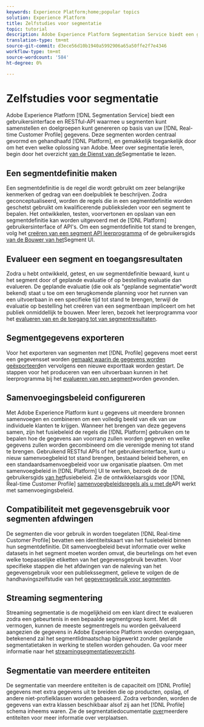 ```yaml
---
keywords: Experience Platform;home;popular topics
solution: Experience Platform
title: Zelfstudies voor segmentatie
topic: tutorial
description: Adobe Experience Platform Segmentation Service biedt een gebruikersinterface en RESTful API waarmee u segmenten kunt samenstellen en doelgroepen kunt genereren op basis van uw gegevens in het realtime-klantprofiel. Deze segmenten worden centraal gevormd en gehandhaafd op Platform, en gemakkelijk toegankelijk door om het even welke oplossing van Adobe.
translation-type: tm+mt
source-git-commit: d3ece56d10b1940a5992906a65a50ffe2f7e4346
workflow-type: tm+mt
source-wordcount: '584'
ht-degree: 0%

---
```



# Zelfstudies voor segmentatie

Adobe Experience Platform [!DNL Segmentation Service] biedt een gebruikersinterface en RESTful-API waarmee u segmenten kunt samenstellen en doelgroepen kunt genereren op basis van uw [!DNL Real-time Customer Profile] gegevens. Deze segmenten worden centraal gevormd en gehandhaafd [!DNL Platform], en gemakkelijk toegankelijk door om het even welke oplossing van Adobe. Meer over segmentatie leren, begin door het overzicht [van de Dienst van de](../segmentation/home.md)Segmentatie te lezen.

## Een segmentdefinitie maken

Een segmentdefinitie is de regel die wordt gebruikt om zeer belangrijke kenmerken of gedrag van een doelpubliek te beschrijven. Zodra geconceptualiseerd, worden de regels die in een segmentdefinitie worden geschetst gebruikt om kwalificerende publieksleden voor een segment te bepalen. Het ontwikkelen, testen, voorvertonen en opslaan van een segmentdefinitie kan worden uitgevoerd met de [!DNL Platform] gebruikersinterface of API&#39;s. Om een segmentdefinitie tot stand te brengen, volg het [creëren van een segment API leerprogramma](../segmentation/tutorials/create-a-segment.md) of de gebruikersgids [van de Bouwer van het](../segmentation/ui/overview.md)Segment UI.

## Evalueer een segment en toegangsresultaten

Zodra u hebt ontwikkeld, getest, en uw segmentdefinitie bewaard, kunt u het segment door of geplande evaluatie of op bestelling evaluatie dan evalueren. De geplande evaluatie (die ook als &quot;geplande segmentatie&quot;wordt bekend) staat u toe om een terugkomende planning voor het runnen van een uitvoerbaan in een specifieke tijd tot stand te brengen, terwijl de evaluatie op bestelling het creëren van een segmentbaan impliceert om het publiek onmiddellijk te bouwen. Meer leren, bezoek het leerprogramma voor het [evalueren van en de toegang tot van segmentresultaten](../segmentation/tutorials/evaluate-a-segment.md).

## Segmentgegevens exporteren

Voor het exporteren van segmenten met [!DNL Profile] gegevens moet eerst een gegevensset worden [gemaakt waarin de gegevens worden geëxporteerd](../segmentation/tutorials/create-dataset-export-segment.md)en vervolgens een nieuwe exporttaak worden gestart. De stappen voor het produceren van een uitvoerbaan kunnen in het leerprogramma bij het [evalueren van een segment](../segmentation/tutorials/evaluate-a-segment.md)worden gevonden.

## Samenvoegingsbeleid configureren

Met Adobe Experience Platform kunt u gegevens uit meerdere bronnen samenvoegen en combineren om een volledig beeld van elk van uw individuele klanten te krijgen. Wanneer het brengen van deze gegevens samen, zijn het fusiebeleid de regels die [!DNL Platform] gebruiken om te bepalen hoe de gegevens aan voorrang zullen worden gegeven en welke gegevens zullen worden gecombineerd om die verenigde mening tot stand te brengen. Gebruikend RESTful APIs of het gebruikersinterface, kunt u nieuw samenvoegbeleid tot stand brengen, bestaand beleid beheren, en een standaardsamenvoegbeleid voor uw organisatie plaatsen. Om met samenvoegbeleid in [!DNL Platform] UI te werken, bezoek de de gebruikersgids [van het](../profile/ui/merge-policies.md)fusiebeleid. Zie de ontwikkelaarsgids voor [!DNL Real-time Customer Profile] [samenvoegbeleidsregels als u met de](../profile/api/merge-policies.md)API werkt met samenvoegingsbeleid.

## Compatibiliteit met gegevensgebruik voor segmenten afdwingen

De segmenten die voor gebruik in worden toegelaten [!DNL Real-time Customer Profile] bevatten een identiteitskaart van het fusiebeleid binnen hun segmentdefinitie. Dit samenvoegbeleid bevat informatie over welke datasets in het segment moeten worden omvat, die beurtelings om het even welke toepasselijke etiketten van het gegevensgebruik bevatten. Voor specifieke stappen die het afdwingen van de naleving van het gegevensgebruik voor een publiekssegment, gelieve te volgen de de handhavingszelfstudie van het [gegevensgebruik voor segmenten](../segmentation/tutorials/governance.md).

## Streaming segmentering

Streaming segmentatie is de mogelijkheid om een klant direct te evalueren zodra een gebeurtenis in een bepaalde segmentgroep komt. Met dit vermogen, kunnen de meeste segmentregels nu worden geëvalueerd aangezien de gegevens in Adobe Experience Platform worden overgegaan, betekenend zal het segmentlidmaatschap bijgewerkt zonder geplande segmentatietaken in werking te stellen worden gehouden. Ga voor meer informatie naar het [streamingsegmentatieoverzicht](../segmentation/api/streaming-segmentation.md).

## Segmentatie van meerdere entiteiten

De segmentatie van meerdere entiteiten is de capaciteit om [!DNL Profile] gegevens met extra gegevens uit te breiden die op producten, opslag, of andere niet-profielklassen worden gebaseerd. Zodra verbonden, worden de gegevens van extra klassen beschikbaar alsof zij aan het [!DNL Profile] schema inheems waren. Zie de segmentatiedocumentatie [over](../segmentation/multi-entity-segmentation.md)meerdere entiteiten voor meer informatie over verplaatsen.